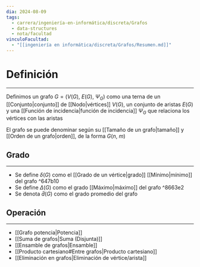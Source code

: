 ```yaml
---
dia: 2024-08-09
tags:
  - carrera/ingeniería-en-informática/discreta/Grafos
  - data-structures
  - nota/facultad
vinculoFacultad:
  - "[[ingeniería en informática/discreta/Grafos/Resumen.md]]"
---
```

# Definición
---
Definimos un grafo $G = \big( V(G),~E(G),~\Psi_G \big)$ como una terna de un [[Conjunto|conjunto]] de [[Nodo|vértices]] $V(G)$, un conjunto de aristas $E(G)$ y una [[Función de incidencia|función de incidencia]] $\Psi_G$ que relaciona los vértices con las aristas

El grafo se puede denominar según su [[Tamaño de un grafo|tamaño]] y [[Orden de un grafo|orden]], de la forma $G(n,~m)$

## Grado
---
* Se define $\delta(G)$ como el [[Grado de un vértice|grado]] [[Mínimo|mínimo]] del grafo ^647b10
* Se define $\Delta(G)$ como el grado [[Máximo|máximo]] del grafo ^8663e2
* Se denota $\bar{d}(G)$ como el grado promedio del grafo

## Operación
---
* [[Grafo potencia|Potencia]]
* [[Suma de grafos|Suma (Disjunta)]]
* [[Ensamble de grafos|Ensamble]]
* [[Producto cartesiano#Entre grafos|Producto cartesiano]]
* [[Eliminación en grafos|Eliminación de vértice/arista]]
